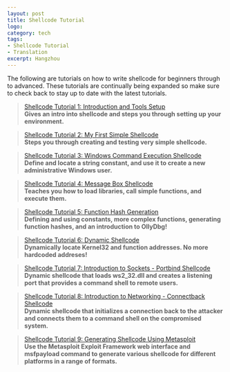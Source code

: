 ```yaml
---
layout: post
title: Shellcode Tutorial
logo: 
category: tech
tags:
- Shellcode Tutorial
- Translation
excerpt: Hangzhou
---
```


The following are tutorials on how to write shellcode for beginners through to advanced. These tutorials are continually being expanded so make sure to check back to stay up to date with the latest tutorials.

>[Shellcode Tutorial 1: Introduction and Tools Setup]()    
    **Gives an intro into shellcode and steps you through setting up your environment.**

>[Shellcode Tutorial 2: My First Simple Shellcode]()    
    **Steps you through creating and testing very simple shellcode.**

>[Shellcode Tutorial 3: Windows Command Execution Shellcode]()    
    **Define and locate a string constant, and use it to create a new administrative Windows user.**

>[Shellcode Tutorial 4: Message Box Shellcode]()    
    **Teaches you how to load libraries, call simple functions, and execute them.**

>[Shellcode Tutorial 5: Function Hash Generation]()    
    **Defining and using constants, more complex functions, generating function hashes, and an introduction to OllyDbg!**

>[Shellcode Tutorial 6: Dynamic Shellcode]()    
    **Dynamically locate Kernel32 and function addresses. No more hardcoded addreses!**

>[Shellcode Tutorial 7: Introduction to Sockets - Portbind Shellcode]()    
    **Dynamic shellcode that loads ws2_32.dll and creates a listening port that provides a command shell to remote users.**

>[Shellcode Tutorial 8: Introduction to Networking - Connectback Shellcode]()    
    **Dynamic shellcode that initializes a connection back to the attacker and connects them to a command shell on the compromised system.**

>[Shellcode Tutorial 9: Generating Shellcode Using Metasploit]()    
    **Use the Metasploit Exploit Framework web interface and msfpayload command to generate various shellcode for different platforms in a range of formats.**